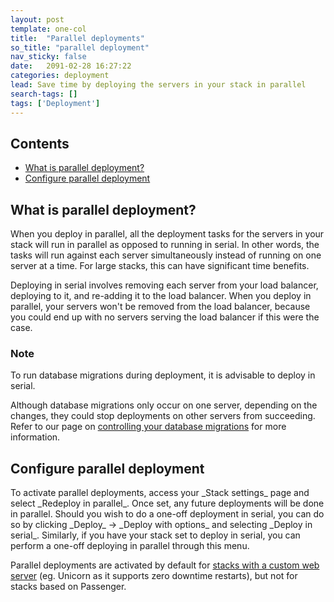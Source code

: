 ```yaml
---
layout: post
template: one-col
title:  "Parallel deployments"
so_title: "parallel deployment"
nav_sticky: false
date:   2091-02-28 16:27:22
categories: deployment
lead: Save time by deploying the servers in your stack in parallel
search-tags: []
tags: ['Deployment']
---
```


<h2>Contents</h2>
<ul class="page-toc">
	<li>
		<a href="#what">What is parallel deployment?</a>
	</li>
	<li>
		<a href="#configure">Configure parallel deployment</a>
	</li>
</ul>

<h2 id="what">What is parallel deployment?</h2>
When you deploy in parallel, all the deployment tasks for the servers in your stack will run in parallel as opposed to running in serial. In other words, the tasks will run against each server simultaneously instead of running on one server at a time. For large stacks, this can have significant time benefits.

Deploying in serial involves removing each server from your load balancer, deploying to it, and re-adding it to the load balancer. When you deploy in parallel, your servers won't be removed from the load balancer, because you could end up with no servers serving the load balancer if this were the case.

<div class="notice">
	<h3>Note</h3>
	<p>To run database migrations during deployment, it is advisable to deploy in serial.</p>
</div>

Although database migrations only occur on one server, depending on the changes, they could stop deployments on other servers from succeeding. Refer to our page on [controlling your database migrations](/database-management/database-management.html) for more information.

<h2 id="configure">Configure parallel deployment</h2>
To activate parallel deployments, access your _Stack settings_ page and select _Redeploy in parallel_. Once set, any future deployments will be done in parallel. Should you wish to do a one-off deployment in serial, you can do so by clicking _Deploy_ -> _Deploy with options_ and selecting _Deploy in serial_. Similarly, if you have your stack set to deploy in serial, you can perform a one-off deploying in parallel through this menu.

Parallel deployments are activated by default for [stacks with a custom web server](/web-server/custom-web-servers) (eg. Unicorn as it supports zero downtime restarts), but not for stacks based on Passenger.